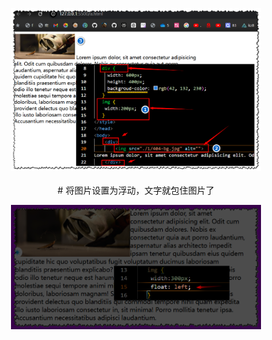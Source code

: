 <p align = "center"><img src="https://github.com/zb9678/picx-images-hosting/raw/master/image.m2udjv5n.png" style="width:400px;"><br><br>
# 将图片设置为浮动，文字就包住图片了
<p align = "center"><img src="https://github.com/zb9678/picx-images-hosting/raw/master/image.1lbttupvbp.png" style="width:400px;"><br><br>